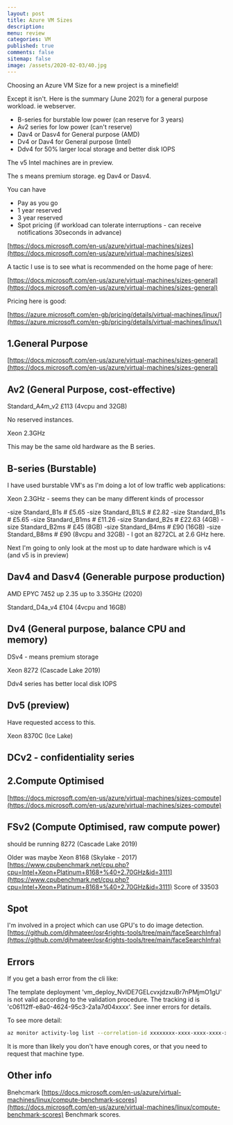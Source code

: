 ```yaml
---
layout: post
title: Azure VM Sizes
description: 
menu: review
categories: VM 
published: true 
comments: false     
sitemap: false
image: /assets/2020-02-03/40.jpg
---
```



<!-- [![Bitcoin logo](/assets/2021-02-19/bitcoin.svg "Bitcoin"){:width="500px"}](/assets/2021-02-19/bitcoin.svg) -->

Choosing an Azure VM Size for a new project is a minefield!

Except it isn't. Here is the summary (June 2021) for a general purpose workload. ie webserver.

- B-series for burstable low power (can reserve for 3 years)
- Av2 series for low power (can't reserve)
- Dav4 or Dasv4 for General purpose (AMD)
- Dv4 or Dav4 for General purpose (Intel)
- Ddv4 for 50% larger local storage and better disk IOPS

The v5 Intel machines are in preview.

The s means premium storage. eg Dav4 or Dasv4.

You can have

- Pay as you go
- 1 year reserved
- 3 year reserved
- Spot pricing (if workload can tolerate interruptions - can receive notifications 30seconds in advance)


[https://docs.microsoft.com/en-us/azure/virtual-machines/sizes](https://docs.microsoft.com/en-us/azure/virtual-machines/sizes)

A tactic I use is to see what is recommended on the home page of here:

[https://docs.microsoft.com/en-us/azure/virtual-machines/sizes-general](https://docs.microsoft.com/en-us/azure/virtual-machines/sizes-general)

Pricing here is good:

[https://azure.microsoft.com/en-gb/pricing/details/virtual-machines/linux/](https://azure.microsoft.com/en-gb/pricing/details/virtual-machines/linux/) 

## 1.General Purpose

[https://docs.microsoft.com/en-us/azure/virtual-machines/sizes-general](https://docs.microsoft.com/en-us/azure/virtual-machines/sizes-general)

## Av2 (General Purpose, cost-effective)
Standard_A4m_v2 £113 (4vcpu and 32GB)

No reserved instances.

Xeon 2.3GHz

This may be the same old hardware as the B series.

## B-series (Burstable)
I have used burstable VM's as I'm doing a lot of low traffic web applications:

Xeon 2.3GHz - seems they can be many different kinds of processor

-size Standard_B1s # £5.65
-size Standard_B1LS  # £2.82
-size Standard_B1s # £5.65
-size Standard_B1ms # £11.26
-size Standard_B2s # £22.63 (4GB)
-size Standard_B2ms # £45 (8GB)
-size Standard_B4ms # £90 (16GB)
-size Standard_B8ms # £90 (8vcpu and 32GB) - I got an 8272CL at 2.6 GHz here.

Next I'm going to only look at the most up to date hardware which is v4 (and v5 is in preview)

## Dav4 and Dasv4 (Generable purpose production)
AMD EPYC 7452 up 2.35 up to 3.35GHz (2020)

Standard_D4a_v4 £104 (4vcpu and 16GB)


## Dv4 (General purpose, balance CPU and memory)
DSv4 - means premium storage

Xeon 8272 (Cascade Lake 2019)

Ddv4 series has better local disk IOPS

## Dv5 (preview)
Have requested access to this.

Xeon 8370C (Ice Lake)

## DCv2 - confidentiality series


## 2.Compute Optimised

[https://docs.microsoft.com/en-us/azure/virtual-machines/sizes-compute](https://docs.microsoft.com/en-us/azure/virtual-machines/sizes-compute)

## FSv2 (Compute Optimised, raw compute power)
should be running 8272 (Cascade Lake 2019)

Older was maybe Xeon 8168 (Skylake - 2017)
[https://www.cpubenchmark.net/cpu.php?cpu=Intel+Xeon+Platinum+8168+%40+2.70GHz&id=3111](https://www.cpubenchmark.net/cpu.php?cpu=Intel+Xeon+Platinum+8168+%40+2.70GHz&id=3111) Score of 33503




## Spot


I'm involved in a project which can use GPU's to do image detection. [https://github.com/djhmateer/osr4rights-tools/tree/main/faceSearchInfra](https://github.com/djhmateer/osr4rights-tools/tree/main/faceSearchInfra)


## Errors

If you get a bash error from the cli like:

The template deployment 'vm_deploy_NvIDE7GELcvxjdzxuBr7nPMjmO1gU' is not valid according to the validation procedure. The tracking id is 'c06112ff-e8a0-4624-95c3-2a1a7d04xxxx'. See inner errors for details.

To see more detail:

```bash
az monitor activity-log list --correlation-id xxxxxxxx-xxxx-xxxx-xxxx-xxxxxxxxxxxx
```

It is more than likely you don't have enough cores, or that you need to request that machine type.




## Other info

Bnehcmark
[https://docs.microsoft.com/en-us/azure/virtual-machines/linux/compute-benchmark-scores](https://docs.microsoft.com/en-us/azure/virtual-machines/linux/compute-benchmark-scores) Benchmark scores.
